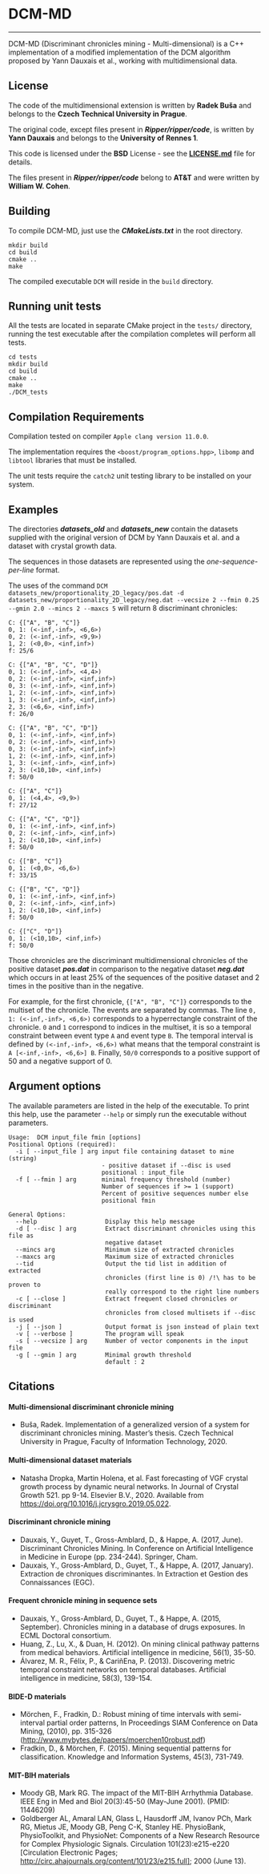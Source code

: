 <!---
This readme is writted with the markdown syntax.
To generate a pdf from it, use pandoc (need texlive) like: pandoc README.md -o readme.pdf
-->
# DCM-MD
***

DCM-MD (Discriminant chronicles mining - Multi-dimensional) is a C++ implementation of a modified 
implementation of the DCM algorithm proposed by Yann Dauxais et al., working with multidimensional data.

## License

The code of the multidimensional extension is written by **Radek Buša** and belongs to the **Czech Technical University in Prague**.

The original code, except files present in **_Ripper/ripper/code_**, is written by **Yann Dauxais** and belongs to the **University of Rennes 1**.

This code is licensed under the **BSD** License - see the [**LICENSE.md**](LICENSE.md) file for details.

The files present in **_Ripper/ripper/code_** belong to **AT&T** and were written by **William W. Cohen**.

## Building

To compile DCM-MD, just use the **_CMakeLists.txt_** in the root directory.

```
mkdir build
cd build
cmake ..
make
```

The compiled executable `DCM` will reside in the `build` directory.

## Running unit tests

All the tests are located in separate CMake project in the `tests/` directory, running the test
executable after the compilation completes will perform all tests.

```
cd tests
mkdir build
cd build
cmake ..
make
./DCM_tests
```

## Compilation Requirements

Compilation tested on compiler `Apple clang version 11.0.0`.

The implementation requires the `<boost/program_options.hpp>`, `libomp` and `libtool` libraries that must be installed.

The unit tests require the `catch2` unit testing library to be installed on your system.

## Examples

The directories **_datasets_old_** and **_datasets_new_** contain the datasets supplied with the original version of DCM
by Yann Dauxais et al. and a dataset with crystal growth data.

The sequences in those datasets are represented using the *one-sequence-per-line* format.

The uses of the command
`DCM datasets_new/proportionality_2D_legacy/pos.dat -d datasets_new/proportionality_2D_legacy/neg.dat --vecsize 2 --fmin 0.25 --gmin 2.0 --mincs 2 --maxcs 5`
will return 8 discriminant chronicles:

```
C: {["A", "B", "C"]}
0, 1: (<-inf,-inf>, <6,6>)
0, 2: (<-inf,-inf>, <9,9>)
1, 2: (<0,0>, <inf,inf>)
f: 25/6

C: {["A", "B", "C", "D"]}
0, 1: (<-inf,-inf>, <4,4>)
0, 2: (<-inf,-inf>, <inf,inf>)
0, 3: (<-inf,-inf>, <inf,inf>)
1, 2: (<-inf,-inf>, <inf,inf>)
1, 3: (<-inf,-inf>, <inf,inf>)
2, 3: (<6,6>, <inf,inf>)
f: 26/0

C: {["A", "B", "C", "D"]}
0, 1: (<-inf,-inf>, <inf,inf>)
0, 2: (<-inf,-inf>, <inf,inf>)
0, 3: (<-inf,-inf>, <inf,inf>)
1, 2: (<-inf,-inf>, <inf,inf>)
1, 3: (<-inf,-inf>, <inf,inf>)
2, 3: (<10,10>, <inf,inf>)
f: 50/0

C: {["A", "C"]}
0, 1: (<4,4>, <9,9>)
f: 27/12

C: {["A", "C", "D"]}
0, 1: (<-inf,-inf>, <inf,inf>)
0, 2: (<-inf,-inf>, <inf,inf>)
1, 2: (<10,10>, <inf,inf>)
f: 50/0

C: {["B", "C"]}
0, 1: (<0,0>, <6,6>)
f: 33/15

C: {["B", "C", "D"]}
0, 1: (<-inf,-inf>, <inf,inf>)
0, 2: (<-inf,-inf>, <inf,inf>)
1, 2: (<10,10>, <inf,inf>)
f: 50/0

C: {["C", "D"]}
0, 1: (<10,10>, <inf,inf>)
f: 50/0
```

Those chronicles are the discriminant multidimensional chronicles of the positive dataset **_pos.dat_**
in comparison to the negative dataset **_neg.dat_** which occurs in at least 25% of the
sequences of the positive dataset and 2 times in the positive than in the negative.

For example, for the first chronicle, `{["A", "B", "C"]}`
corresponds to the multiset of the chronicle.
The events are separated by commas.
The line `0, 1: (<-inf,-inf>, <6,6>)` corresponds to a hyperrectangle constraint of the chronicle.
`0` and `1` correspond to indices in the multiset, it is so a temporal constraint between
event type `A` and event type `B`. The temporal interval is defined by
`(<-inf,-inf>, <6,6>)` what means that the temporal constraint is `A [<-inf,-inf>, <6,6>] B`.
Finally, `50/0` corresponds to a positive support of 50 and a negative support of 0.

## <a name="args"></a>Argument options

The available parameters are listed in the help of the executable.
To print this help, use the parameter `--help` or simply run the executable without
parameters.

```
Usage:  DCM input_file fmin [options]
Positional Options (required):
  -i [ --input_file ] arg input file containing dataset to mine (string)
                          - positive dataset if --disc is used
                          positional : input_file
  -f [ --fmin ] arg       minimal frequency threshold (number)
                          Number of sequences if >= 1 (support)
                          Percent of positive sequences number else
                          positional fmin

General Options:
  --help                   Display this help message
  -d [ --disc ] arg        Extract discriminant chronicles using this file as
                           negative dataset
  --mincs arg              Minimum size of extracted chronicles
  --maxcs arg              Maximum size of extracted chronicles
  --tid                    Output the tid list in addition of extracted
                           chronicles (first line is 0) /!\ has to be proven to
                           really correspond to the right line numbers
  -c [ --close ]           Extract frequent closed chronicles or discriminant
                           chronicles from closed multisets if --disc is used
  -j [ --json ]            Output format is json instead of plain text
  -v [ --verbose ]         The program will speak
  -s [ --vecsize ] arg     Number of vector components in the input file
  -g [ --gmin ] arg        Minimal growth threshold
                           default : 2
```

## <a name="citations"></a>Citations

#### <a name="dcmmd"></a>Multi-dimensional discriminant chronicle mining

- Buša, Radek. Implementation of a generalized version of a system for discriminant chronicles mining. Master’s thesis. Czech Technical University in Prague, Faculty of Information Technology, 2020.

#### <a name="mddataset"></a>Multi-dimensional dataset materials

- Natasha Dropka, Martin Holena, et al. Fast forecasting of VGF crystal growth process by dynamic neural networks. In Journal of Crystal Growth 521. pp 9-14. Elsevier B.V., 2020. Available from https://doi.org/10.1016/j.jcrysgro.2019.05.022.

#### <a name="disc"></a>Discriminant chronicle mining

- Dauxais, Y., Guyet, T., Gross-Amblard, D., & Happe, A. (2017, June).
Discriminant Chronicles Mining. In Conference on Artificial Intelligence in Medicine
in Europe (pp. 234-244). Springer, Cham.
- Dauxais, Y., Gross-Amblard, D., Guyet, T., & Happe, A. (2017, January). 
Extraction de chroniques discriminantes. In Extraction et Gestion des Connaissances (EGC).

#### <a name="freq"></a>Frequent chronicle mining in sequence sets

- Dauxais, Y., Gross-Amblard, D., Guyet, T., & Happe, A. (2015, September).
Chronicles mining in a database of drugs exposures. In ECML Doctoral consortium.
- Huang, Z., Lu, X., & Duan, H. (2012).
On mining clinical pathway patterns from medical behaviors.
Artificial intelligence in medicine, 56(1), 35-50.
- Álvarez, M. R., Félix, P., & CariñEna, P. (2013).
Discovering metric temporal constraint networks on temporal databases.
Artificial intelligence in medicine, 58(3), 139-154.

#### <a name="bide-d"></a>BIDE-D materials

- Mörchen, F., Fradkin, D.: Robust mining of time intervals with semi-interval partial
order patterns, In Proceedings SIAM Conference on Data Mining, (2010), pp. 315-326
(http://www.mybytes.de/papers/moerchen10robust.pdf)
- Fradkin, D., & Mörchen, F. (2015). Mining sequential patterns for classification.
Knowledge and Information Systems, 45(3), 731-749.

#### <a name="mit-bih"></a>MIT-BIH materials
- Moody GB, Mark RG. The impact of the MIT-BIH Arrhythmia Database.
IEEE Eng in Med and Biol 20(3):45-50 (May-June 2001). (PMID: 11446209)
- Goldberger AL, Amaral LAN, Glass L, Hausdorff JM, Ivanov PCh, Mark RG, Mietus JE,
 Moody GB, Peng C-K, Stanley HE. PhysioBank, PhysioToolkit, and PhysioNet:
 Components of a New Research Resource for Complex Physiologic Signals.
 Circulation 101(23):e215-e220
 [Circulation Electronic Pages; http://circ.ahajournals.org/content/101/23/e215.full];
 2000 (June 13).
